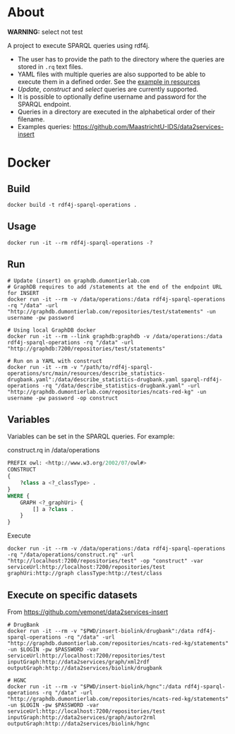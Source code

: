 # About
**WARNING:** select not test

A project to execute SPARQL queries using rdf4j. 

* The user has to provide the path to the directory where the queries are stored in `.rq` text files. 
* YAML files with multiple queries are also supported to be able to execute them in a defined order. See the [example in resources](https://github.com/vemonet/rdf4j-sparql-operations/blob/master/src/main/resources/describe_statistics-drugbank.yaml)
* *Update*, *construct* and *select* queries are currently supported. 
* It is possible to optionally define username and password for the SPARQL endpoint.
* Queries in a directory are executed in the alphabetical order of their filename.
* Examples queries: https://github.com/MaastrichtU-IDS/data2services-insert



# Docker
## Build
```shell
docker build -t rdf4j-sparql-operations .
```
## Usage
```shell
docker run -it --rm rdf4j-sparql-operations -?
```
## Run
```shell
# Update (insert) on graphdb.dumontierlab.com 
# GraphDB requires to add /statements at the end of the endpoint URL for INSERT
docker run -it --rm -v /data/operations:/data rdf4j-sparql-operations -rq "/data" -url "http://graphdb.dumontierlab.com/repositories/test/statements" -un username -pw password

# Using local GraphDB docker
docker run -it --rm --link graphdb:graphdb -v /data/operations:/data rdf4j-sparql-operations -rq "/data" -url "http://graphdb:7200/repositories/test/statements"

# Run on a YAML with construct
docker run -it --rm -v "/path/to/rdf4j-sparql-operations/src/main/resources/describe_statistics-drugbank.yaml":/data/describe_statistics-drugbank.yaml sparql-rdf4j-operations -rq "/data/describe_statistics-drugbank.yaml" -url "http://graphdb.dumontierlab.com/repositories/ncats-red-kg" -un username -pw password -op construct
```

## Variables

Variables can be set in the SPARQL queries. For example:

construct.rq in /data/operations

```sql
PREFIX owl: <http://www.w3.org/2002/07/owl#>
CONSTRUCT 
{ 
    ?class a <?_classType> .
}
WHERE {
    GRAPH <?_graphUri> {
        [] a ?class .
    }
}
```

Execute

```shell
docker run -it --rm -v /data/operations:/data rdf4j-sparql-operations -rq "/data/operations/construct.rq" -url "http://localhost:7200/repositories/test" -op "construct" -var serviceUrl:http://localhost:7200/repositories/test graphUri:http://graph classType:http://test/class 

```

 ## Execute on specific datasets

From https://github.com/vemonet/data2services-insert 

```shell
# DrugBank
docker run -it --rm -v "$PWD/insert-biolink/drugbank":/data rdf4j-sparql-operations -rq "/data" -url "http://graphdb.dumontierlab.com/repositories/ncats-red-kg/statements" -un $LOGIN -pw $PASSWORD -var serviceUrl:http://localhost:7200/repositories/test inputGraph:http://data2services/graph/xml2rdf outputGraph:http://data2services/biolink/drugbank

# HGNC
docker run -it --rm -v "$PWD/insert-biolink/hgnc":/data rdf4j-sparql-operations -rq "/data" -url "http://graphdb.dumontierlab.com/repositories/ncats-red-kg/statements" -un $LOGIN -pw $PASSWORD -var serviceUrl:http://localhost:7200/repositories/test inputGraph:http://data2services/graph/autor2rml outputGraph:http://data2services/biolink/hgnc
```


